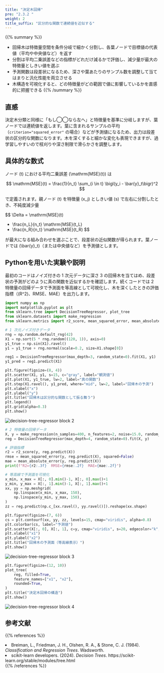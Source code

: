 ```yaml
---
title: "決定木回帰"
pre: "2.3.2 "
weight: 2
title_suffix: "区分的な関数で連続値を近似する"
---
```


{{% summary %}}
- 回帰木は特徴量空間を条件分岐で細かく分割し、各葉ノードで目標値の代表値（平均や中央値など）を返す
- 分割は平均二乗誤差などの指標がどれだけ減るかで評価し、減少量が最大の特徴量としきい値を選ぶ
- 予測関数は段差状になるため、深さや葉あたりのサンプル数を調整して当てはまりと汎化性能を両立させる
- 木構造を可視化すると、どの特徴量がどの範囲で値に影響しているかを直感的に把握できる
{{% /summary %}}

## 直感
決定木分類と同様に「もし◯◯なら左へ」と特徴量を基準に分岐しますが、葉ノードでは連続値を返します。葉に含まれるサンプルの平均（`criterion="squared_error"` の場合）などが予測値になるため、出力は段差状の区分的な関数になります。木を深くすると細かな変化も表現できますが、過学習しやすいので枝刈りや深さ制限で滑らかさを調整します。

## 具体的な数式
ノード \(t\) における平均二乗誤差 \(\mathrm{MSE}(t)\) は

$$
\mathrm{MSE}(t) = \frac{1}{n_t} \sum_{i \in t} \bigl(y_i - \bar{y}_t\bigr)^2
$$

で定義されます。親ノード \(t\) を特徴量 \(x_j\) としきい値 \(s\) で左右に分割したとき、不純度減少量

$$
\Delta = \mathrm{MSE}(t)
- \frac{n_L}{n_t} \mathrm{MSE}(t_L)
- \frac{n_R}{n_t} \mathrm{MSE}(t_R)
$$

が最大になる組み合わせを選ぶことで、段差状の近似関数が得られます。葉ノードでは \(\bar{y}_t\)（または中央値など）を予測値とします。

## Pythonを用いた実験や説明
最初のコードはノイズ付きの 1 次元データに深さ 3 の回帰木を当てはめ、段差状の予測がどのように真の関数を近似するかを確認します。続くコードでは 2 特徴量の回帰データで予測面を等高線として可視化し、木を深くしたときの評価指標（\(R^2\)、RMSE、MAE）を出力します。
```python
import numpy as np
import matplotlib.pyplot as plt
from sklearn.tree import DecisionTreeRegressor, plot_tree
from sklearn.datasets import make_regression
from sklearn.metrics import r2_score, mean_squared_error, mean_absolute_error

# 1 次元ノイズ付きデータ
rng = np.random.default_rng(42)
X1 = np.sort(5 * rng.random((120, 1)), axis=0)
y1_true = np.sin(X1).ravel()
y1 = y1_true + rng.normal(scale=0.2, size=X1.shape[0])

reg1 = DecisionTreeRegressor(max_depth=3, random_state=0).fit(X1, y1)
y1_pred = reg1.predict(X1)

plt.figure(figsize=(8, 4))
plt.scatter(X1, y1, s=15, c="gray", label="観測値")
plt.plot(X1, y1_true, lw=2, label="真の関数")
plt.step(X1.ravel(), y1_pred, where="mid", lw=2, label="回帰木の予測")
plt.xlabel("x")
plt.ylabel("y")
plt.title("回帰木は区分的な関数として振る舞う")
plt.legend()
plt.grid(alpha=0.3)
plt.show()
```

![decision-tree-regressor block 2](/images/basic/tree/decision-tree-regressor_block02.svg)

```python
# 2 特徴量の回帰データ
X, y = make_regression(n_samples=400, n_features=2, noise=15.0, random_state=777)
reg = DecisionTreeRegressor(max_depth=4, random_state=0).fit(X, y)

# 評価指標
r2 = r2_score(y, reg.predict(X))
rmse = mean_squared_error(y, reg.predict(X), squared=False)
mae = mean_absolute_error(y, reg.predict(X))
print(f"R2={r2:.3f}  RMSE={rmse:.2f}  MAE={mae:.2f}")

# 等高線で予測面を可視化
x_min, x_max = X[:, 0].min()-1, X[:, 0].max()+1
y_min, y_max = X[:, 1].min()-1, X[:, 1].max()+1
xx, yy = np.meshgrid(
    np.linspace(x_min, x_max, 150),
    np.linspace(y_min, y_max, 150),
)
zz = reg.predict(np.c_[xx.ravel(), yy.ravel()]).reshape(xx.shape)

plt.figure(figsize=(7, 6))
cs = plt.contourf(xx, yy, zz, levels=15, cmap="viridis", alpha=0.8)
plt.colorbar(cs, label="予測値")
plt.scatter(X[:, 0], X[:, 1], c=y, cmap="viridis", s=20, edgecolor="k", alpha=0.7)
plt.xlabel("x1")
plt.ylabel("x2")
plt.title("回帰木の予測面（等高線表示）")
plt.show()
```

![decision-tree-regressor block 3](/images/basic/tree/decision-tree-regressor_block03.svg)

```python
plt.figure(figsize=(12, 10))
plot_tree(
    reg, filled=True,
    feature_names=["x1", "x2"],
    rounded=True,
)
plt.title("決定木回帰の構造")
plt.show()
```

![decision-tree-regressor block 4](/images/basic/tree/decision-tree-regressor_block04.svg)

## 参考文献
{{% references %}}
<li>Breiman, L., Friedman, J. H., Olshen, R. A., &amp; Stone, C. J. (1984). <i>Classification and Regression Trees</i>. Wadsworth.</li>
<li>scikit-learn developers. (2024). <i>Decision Trees</i>. https://scikit-learn.org/stable/modules/tree.html</li>
{{% /references %}}
